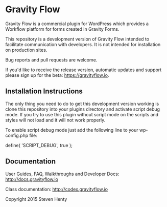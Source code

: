 Gravity Flow
==============================

Gravity Flow is a commercial plugin for WordPress which provides a Workflow platform for forms created in Gravity Forms.

This repository is a development version of Gravity Flow intended to facilitate communication with developers. It is not intended for installation on production sites.

Bug reports and pull requests are welcome.

If you'd like to receive the release version, automatic updates and support please sign up for the beta: https://gravityflow.io.


## Installation Instructions
The only thing you need to do to get this development version working is clone this repository into your plugins directory and activate script debug mode. If you try to use this plugin without script mode on the scripts and styles will not load and it will not work properly.

To enable script debug mode just add the following line to your wp-config.php file:

define( 'SCRIPT_DEBUG', true );

## Documentation
User Guides, FAQ, Walkthroughs and Developer Docs: http://docs.gravityflow.io

Class documentation: http://codex.gravityflow.io



Copyright 2015 Steven Henty